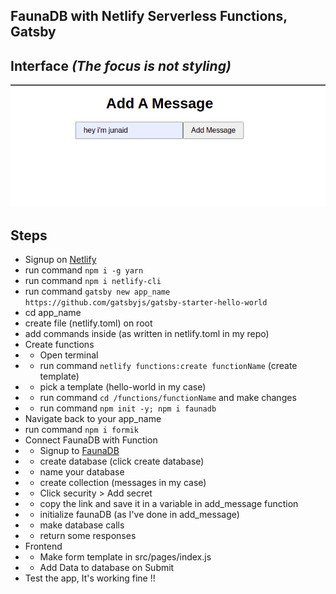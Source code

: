 ## FaunaDB with Netlify Serverless Functions, Gatsby

## Interface _(The focus is not styling)_

<img src='./images/home.png'>

## Steps

- Signup on [Netlify](https://www.netlify.com/)
- run command `npm i -g yarn`
- run command `npm i netlify-cli`
- run command `gatsby new app_name https://github.com/gatsbyjs/gatsby-starter-hello-world`
- cd app_name
- create file (netlify.toml) on root
- add commands inside (as written in netlify.toml in my repo)
- Create functions
- - Open terminal
- - run command `netlify functions:create functionName` (create template)
- - pick a template (hello-world in my case)
- - run command `cd /functions/functionName` and make changes
- - run command `npm init -y; npm i faunadb`
- Navigate back to your app_name
- run command `npm i formik`
- Connect FaunaDB with Function
- - Signup to [FaunaDB](https://fauna.com/)
- - create database (click create database)
- - name your database
- - create collection (messages in my case)
- - Click security > Add secret
- - copy the link and save it in a variable in add_message function
- - initialize faunaDB (as I've done in add_message)
- - make database calls
- - return some responses
- Frontend
- - Make form template in src/pages/index.js
- - Add Data to database on Submit
- Test the app, It's working fine !!
